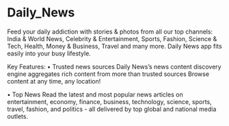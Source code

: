 # Daily_News

Feed your daily addiction with stories & photos from all our top channels: India & World News,
Celebrity & Entertainment, Sports, Fashion, Science & Tech, Health, Money & Business, Travel and many more. Daily News app fits easily into your busy lifestyle.

Key Features:
• Trusted news sources
Daily News’s news content discovery engine aggregates rich content from more than trusted sources Browse content at any time, any location!

• Top News
Read the latest and most popular news articles on entertainment, economy, finance, business, technology,
science, sports, travel, fashion, and politics - all delivered by top global and national media outlets.
